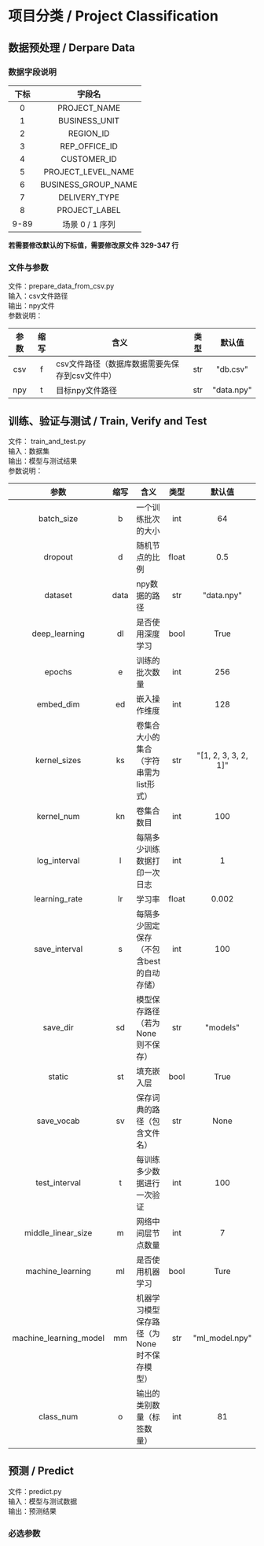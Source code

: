 # 项目分类 / Project Classification
## 数据预处理 / Derpare Data
### 数据字段说明

|下标|字段名|
|:---:|:---:|
|0|PROJECT_NAME|
|1|BUSINESS_UNIT|
|2|REGION_ID|
|3|REP_OFFICE_ID|
|4|CUSTOMER_ID|
|5|PROJECT_LEVEL_NAME|
|6|BUSINESS_GROUP_NAME|
|7|DELIVERY_TYPE|
|8|PROJECT_LABEL|
|9-89|场景 0 / 1 序列

**若需要修改默认的下标值，需要修改原文件 329-347 行**  

### 文件与参数
文件：prepare_data_from_csv.py  
输入：csv文件路径  
输出：npy文件  
参数说明：  

| 参数 | 缩写 | 含义 | 类型 | 默认值 |
| :---: | :---: | --- | :---: | :---: |
| csv | f | csv文件路径（数据库数据需要先保存到csv文件中）| str | "db.csv" |
| npy | t | 目标npy文件路径 | str | "data.npy" |

## 训练、验证与测试 / Train, Verify and Test
文件： train_and_test.py  
输入：数据集  
输出：模型与测试结果  
参数说明：  

| 参数 | 缩写 | 含义 | 类型 | 默认值 |
| :---: | :---: | --- | :---: | :---: |
| batch_size | b | 一个训练批次的大小 | int | 64 |
| dropout | d | 随机节点的比例 | float | 0.5 |
| dataset | data | npy数据的路径 | str | "data.npy" |
| deep_learning | dl | 是否使用深度学习 | bool | True |
| epochs | e | 训练的批次数量 | int | 256 |
| embed_dim | ed | 嵌入操作维度 | int | 128 |
| kernel_sizes | ks | 卷集合大小的集合（字符串需为list形式） | str | "[1, 2, 3, 3, 2, 1]" |
| kernel_num | kn | 卷集合数目 | int | 100 |
| log_interval | l | 每隔多少训练数据打印一次日志 | int | 1 |
| learning_rate | lr | 学习率 | float | 0.002 |
| save_interval | s | 每隔多少固定保存（不包含best的自动存储） | int | 100 |
| save_dir | sd | 模型保存路径（若为None则不保存） | str | "models" |
| static | st | 填充嵌入层 | bool | True |
| save_vocab | sv | 保存词典的路径（包含文件名） | str | None |
| test_interval | t | 每训练多少数据进行一次验证 | int | 100 |
| middle_linear_size | m | 网络中间层节点数量 | int | 7 |
| machine_learning | ml | 是否使用机器学习 | bool | Ture |
| machine_learning_model | mm | 机器学习模型保存路径（为None时不保存模型） | str | "ml_model.npy" |
| class_num | o | 输出的类别数量（标签数量） | int | 81 |

## 预测 / Predict
文件：predict.py  
输入：模型与测试数据  
输出：预测结果  
### 必选参数

